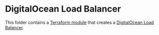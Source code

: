 # DigitalOcean Load Balancer

This folder contains a [Terraform module](https://www.terraform.io/docs/language/modules/index.html) that creates a [DigitalOcean Load Balancer](https://docs.digitalocean.com/products/networking/load-balancers/).
